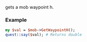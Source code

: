 gets a mob waypoint h.
### Example

```perl
my $val = $mob->GetWaypointH();
quest::say($val); # Returns double
```